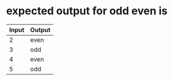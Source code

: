 # expected output for odd even is

|Input |Output |
|-----|------|
|2 | even|
|3 | odd|
|4 | even|
|5 | odd|

